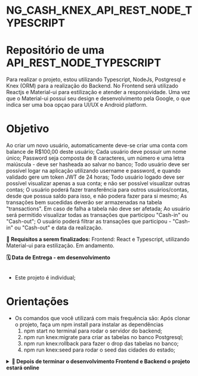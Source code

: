 # NG_CASH_KNEX_API_REST_NODE_TYPESCRIPT

# Repositório de uma API_REST_NODE_TYPESCRIPT

Para realizar o projeto, estou utilizando Typescript, NodeJs, Postgresql e Knex (ORM) para a realização do Backend.
No Frontend será utilizado Reactjs e Material-ui para estilização e atender a responsividade. Uma vez que o Material-ui possui seu design e
desenvolvimento pela Google, o que indica ser uma boa opçao para UI/UX e Android platform.

# Objetivo
Ao criar um novo usuário, automaticamente  deve-se criar uma conta com balance de R$100,00 deste usuário; 
Cada usuário deve possuir um nome único;
Password seja composta de 8 caracteres, um número e uma letra maiúscula - deve ser hasheada ao salvar no banco;
Todo usuário deve ser possível logar na aplicação utilizando username e password, e quando validado gere um token JWT de 24 horas;
Todo usuário logado deve ser possível visualizar apenas a sua conta; e não ser possível visualizar outras contas;
O usuário poderá fazer transferência para outros usuários/contas, desde que possua saldo para isso, e não podera fazer para si mesmo;
As transações bem sucedidas deverão ser armazenadas na tabela "transactions". Em caso de falha a tabela não deve ser afetada;
Ao usuário será permitido visualizar todas as transações que participou "Cash-in" ou "Cash-out";
O usuário poderá filtrar as transações que participou - "Cash-in" ou "Cash-out" e data da realização.


  <strong>🚵 Requisitos a serem finalizados:</strong>
  Frontend: React e Typescript, utilizando Material-ui para estilização. Em andamento.

  
  <summary><strong>🗓 Data de Entrega - em desenvolvimento </strong></summary><br />
  
  * Este projeto é individual;
 
# Orientações

  - Os comandos que você utilizará com mais frequência são:
    Após clonar o projeto, faça um npm install para instalar as dependências
    1. npm start no terminal para rodar o servidor do backend;
    2. npm run knex:migrate para criar as tabelas no banco Postgresql;
    3. npm run knex:rollback para fazer o drop das tabelas no banco;
    4. npm run knex:seed para rodar o seed das cidades do estado;
  
<details>
  <summary><strong>🤝 Depois de terminar o desenvolvimento Frontend e Backend o projeto estará online</strong></summary><br />

  O link do projeto publicado na Digital Ocean estará disponível aqui abaixo após finalizado.

</details>

